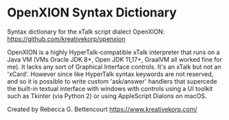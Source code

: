 # OpenXION Syntax Dictionary

Syntax dictionary for the xTalk script dialect OpenXION:
https://github.com/kreativekorp/openxion

OpenXION is a highly HyperTalk-compatible xTalk interpreter that runs on a Java VM (VMs Oracle JDK 8+, Open JDK 11,17+, GraalVM all worked fine for me). It lacks any sort of Graphical Interface controls. It's an xTalk but not an 'xCard'. However since like HyperTalk syntax keywords are not reserved, and so it is possible to write custom 'ask/answer' handlers that supercede the built-in textual interface with windows with controls using a UI toolkit such as Tkinter (via Python 2) or using AppleScript Dialons on macOS.

Created by Rebecca G. Bettencourt
https://www.kreativekorp.com/
